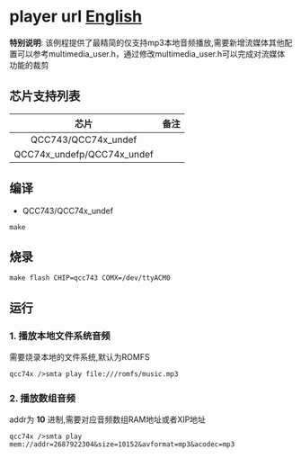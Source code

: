 # player url [English](README.md)

**特别说明**: 该例程提供了最精简的仅支持mp3本地音频播放,需要新增流媒体其他配置可以参考multimedia_user.h，通过修改multimedia_user.h可以完成对流媒体功能的裁剪

## 芯片支持列表

|      芯片        | 备注    |
|:----------------:|:------:|
|QCC743/QCC74x_undef       |        |
|QCC74x_undefp/QCC74x_undef      |        |

## 编译

- QCC743/QCC74x_undef

```
make
```

## 烧录

```
make flash CHIP=qcc743 COMX=/dev/ttyACM0
```

## 运行

### 1. 播放本地文件系统音频

需要烧录本地的文件系统,默认为ROMFS

```
qcc74x />smta play file:///romfs/music.mp3
```

### 2. 播放数组音频

addr为 **10** 进制,需要对应音频数组RAM地址或者XIP地址

```
qcc74x />smta play mem://addr=2687922304&size=10152&avformat=mp3&acodec=mp3
```
